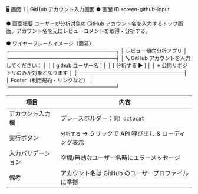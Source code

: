 🖥️ 画面 1：GitHub アカウント入力画面
● 画面 ID
screen-github-input

● 画面概要
ユーザーが分析対象の GitHub アカウント名を入力するトップ画面。アカウント名を元にレビューコメントを取得・分析する。

● ワイヤーフレームイメージ（簡易）
┌─────────────────────────────┐
│ レビュー傾向分析アプリ │
├─────────────────────────────┤
│ 🔤 GitHub アカウントを入力してください： │
│ [ github ユーザー名 ] │
│ [ 分析する ▶ ] │
│ ※ 公開リポジトリのみが対象となります │
├─────────────────────────────┤
│ Footer（利用規約・リンクなど） │
└─────────────────────────────┘

| 項目               | 内容                                                    |
| ------------------ | ------------------------------------------------------- |
| アカウント入力欄   | プレースホルダー：`例）octocat`                         |
| 実行ボタン         | `分析する` → クリックで API 呼び出し & ローディング表示 |
| 入力バリデーション | 空欄/無効なユーザー名時にエラーメッセージ               |
| 備考               | アカウント名は GitHub のユーザープロファイルに準拠      |
